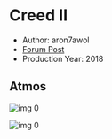 # Creed II

* Author: aron7awol
* [Forum Post](https://www.avsforum.com/threads/bass-eq-for-filtered-movies.2995212/post-57627084)
* Production Year: 2018

## Atmos

![img 0](https://i.imgur.com/7q3g4wE.jpg)

![img 0](https://i.imgur.com/9VvIG7r.png)

